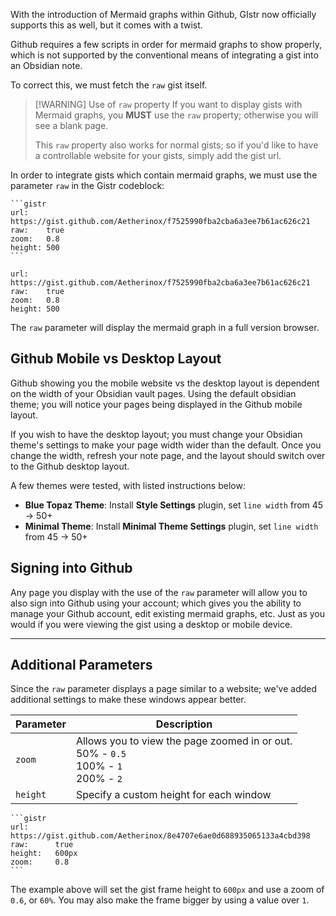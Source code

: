With the introduction of Mermaid graphs within Github, GIstr now officially supports this as well, but it comes with a twist.

Github requires a few scripts in order for mermaid graphs to show properly, which is not supported by the conventional means of integrating a gist into an Obsidian note.

To correct this, we must fetch the `raw` gist itself.

> [!WARNING] Use of `raw` property
> If you want to display gists with Mermaid graphs, you **MUST** use the `raw` property; otherwise you will see a blank page.
> 
> This `raw` property also works for normal gists; so if you'd like to have a controllable website for your gists, simply add the gist url.


In order to integrate gists which contain mermaid graphs, we must use the parameter `raw` in the Gistr codeblock:

````
```gistr
url:    https://gist.github.com/Aetherinox/f7525990fba2cba6a3ee7b61ac626c21
raw:    true
zoom:   0.8
height: 500
```
````

```gistr
url:    https://gist.github.com/Aetherinox/f7525990fba2cba6a3ee7b61ac626c21
raw:    true
zoom:   0.8
height: 500
```


The `raw` parameter will display the mermaid graph in a full version browser.


## Github Mobile vs Desktop Layout
Github showing you the mobile website vs the desktop layout is dependent on the width of your Obsidian vault pages. Using the default obsidian theme; you will notice your pages being displayed in the Github mobile layout.

If you wish to have the desktop layout; you must change your Obsidian theme's settings to make your page width wider than the default. Once you change the width, refresh your note page, and the layout should switch over to the Github desktop layout.

A few themes were tested, with listed instructions below:
- **Blue Topaz Theme**: Install **Style Settings** plugin, set `line width` from 45 -> 50+
- **Minimal Theme**: Install **Minimal Theme Settings** plugin, set `line width` from 45 -> 50+


## Signing into Github
Any page you display with the use of the `raw` parameter will allow you to also sign into Github using your account; which gives you the ability to manage your Github account, edit existing mermaid graphs, etc. Just as you would if you were viewing the gist using a desktop or mobile device.



---


## Additional Parameters
Since the `raw` parameter displays a page similar to a website; we've added additional settings to make these windows appear better.


| Parameter | Description |
| ---- | ---- |
| `zoom` | Allows you to view the page zoomed in or out.<br>50% - `0.5`<br>100% - `1`<br>200% - `2` |
| `height` | Specify a custom height for each window |


````
```gistr
url:      https://gist.github.com/Aetherinox/8e4707e6ae0d688935065133a4cbd398
raw:      true
height:   600px
zoom:     0.8
```
````

The example above will set the gist frame height to `600px` and use a zoom of `0.6`, or `60%`.
You may also make the frame bigger by using a value over `1`.
